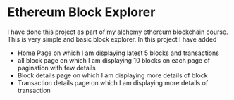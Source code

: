 # Ethereum Block Explorer

I have done this project as part of my alchemy ethereum blockchain course. This is very simple and basic block explorer.
In this project I have added 
* Home Page on which I am displaying latest 5 blocks and transactions
* all block page on which I am displaying 10 blocks on each page of pagination with few details
* Block details page on which I am displaying more details of block
* Transaction details page on which I am displaying more details of transaction
